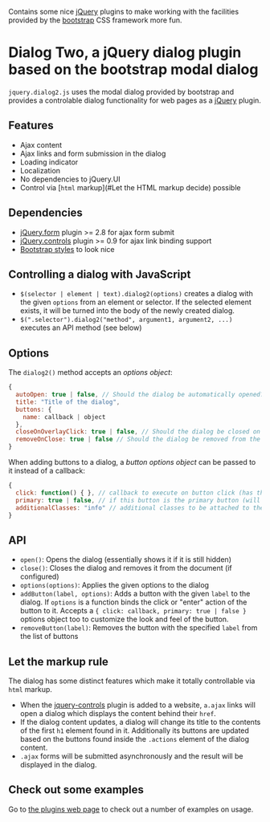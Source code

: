 Contains some nice [jQuery](http://jquery.com) plugins to make working with the facilities provided by the 
[bootstrap](http://twitter.github.com/bootstrap) CSS framework more fun.

Dialog Two, a jQuery dialog plugin based on the bootstrap modal dialog
==========================================================================

`jquery.dialog2.js` uses the modal dialog provided by bootstrap and provides a controlable dialog functionality for web pages as a [jQuery](http://jquery.com) plugin. 

Features
--------

* Ajax content
* Ajax links and form submission in the dialog
* Loading indicator
* Localization
* No dependencies to jQuery.UI
* Control via [`html` markup](#Let the HTML markup decide) possible

Dependencies
------------

* [jQuery.form](http://jquery.malsup.com/form/) plugin >= 2.8 for ajax form submit 
* [jQuery.controls](https://github.com/Nikku/jquery-controls) plugin  >= 0.9 for ajax link binding support
* [Bootstrap styles](http://twitter.github.com/bootstrap) to look nice

Controlling a dialog with JavaScript
-----------

* `$(selector | element | text).dialog2(options)` creates a dialog with the given `options` from an element or selector. If the selected element exists, it will be turned into the body of the newly created dialog.
* `$(".selector").dialog2("method", argument1, argument2, ...)` executes an API method (see below)

Options
-------

The `dialog2()` method accepts an *options object*:

```javascript
{
  autoOpen: true | false, // Should the dialog be automatically opened?
  title: "Title of the dialog", 
  buttons: {
    name: callback | object
  }, 
  closeOnOverlayClick: true | false, // Should the dialog be closed on overlay click?
  removeOnClose: true | false // Should the dialog be removed from the document when it is closed?
}
```

When adding buttons to a dialog, a *button options object* can be passed to it instead of a callback:

```javascript
{
  click: function() { }, // callback to execute on button click (has this bound to the dialog)
  primary: true | false, // if this button is the primary button (will be styled accordingly)
  additionalClasses: "info" // additional classes to be attached to the button
}
```

API
---

* `open()`: Opens the dialog (essentially shows it if it is still hidden)
* `close()`: Closes the dialog and removes it from the document (if configured)
* `options(options)`: Applies the given options to the dialog
* `addButton(label, options)`: Adds a button with the given `label` to the dialog. If `options` is a function binds the click or "enter" action of the button to it. Accepts a `{ click: callback, primary: true | false }` options object too to customize the look and feel of the button.
* `removeButton(label)`: Removes the button with the specified `label` from the list of buttons

Let the markup rule
-------------------

The dialog has some distinct features which make it totally controllable via `html` markup. 

* When the [jquery-controls](https://github.com/Nikku/jquery-controls) plugin is added to a website, `a.ajax` links will open a dialog which displays the content behind their `href`.
* If the dialog content updates, a dialog will change its title to the contents of the first `h1` element found in it. Additionally its buttons are updated based on the buttons found inside the `.actions` element of the dialog content. 
* `.ajax` forms will be submitted asynchronously and the result will be displayed in the dialog.

Check out some examples
-----------------------

Go to [the plugins web page](http://nikku.github.com/jquery-bootstrap-scripting/) to check out a number of examples on usage.
